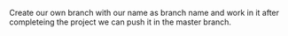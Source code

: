 Create our own branch with our name as branch name and work in it after completeing the project we can push it in the master branch.
